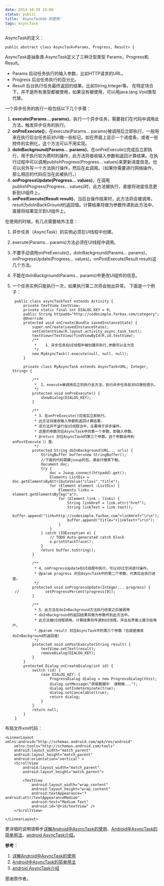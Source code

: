 ```yaml
---
date: 2014-10-30 18:00
status: public
title: 'AsyncTaskde 的使用'
tags: AsyncTask
---
```


AsyncTask的定义：

    public abstract class AsyncTask<Params, Progress, Result> {  

AsyncTask是抽象类.AsyncTask定义了三种泛型类型 Params，Progress和Result。
* Params 启动任务执行的输入参数，比如HTTP请求的URL。
* Progress 后台任务执行的百分比。
* Result 后台执行任务最终返回的结果，比如String,Integer等。
在特定场合下，并不是所有类型都被使用，如果没有被使用，可以用java.lang.Void类型代替。

一个异步任务的执行一般包括以下几个步骤：
1. **execute(Params... params)**，执行一个异步任务，需要我们在代码中调用此方法，触发异步任务的执行。
2. **onPreExecute()**，在execute(Params... params)被调用后立即执行，一般用来在执行后台任务前对UI做一些标记。如在界面上显示一个进度条，或者一些控件的实例化，这个方法可以不用实现。
3. **doInBackground(Params... params)**，在onPreExecute()完成后立即执行，用于执行较为费时的操作，此方法将接收输入参数和返回计算结果。在执行过程中可以调用publishProgress(Progress... values)来更新进度信息。也可以另外写一个方法执行操作，然后在此调用。（如果你需要进行网络操作，那么相应的代码应当在此被执行。）
4. **onProgressUpdate(Progress... values)**，在调用publishProgress(Progress... values)时，此方法被执行，直接将进度信息更新到UI组件上。
5. **onPostExecute(Result result)**，当后台操作结束时，此方法将会被调用，result为doInBackGround的返回值。计算结果将做为参数传递到此方法中，直接将结果显示到UI组件上。

在使用的时候，有几点需要格外注意：
1. 异步任务（AsyncTask）的实例必须在UI线程中创建。
2. execute(Params... params)方法必须在UI线程中调用。
3. 不要手动调用onPreExecute()，doInBackground(Params... params)，onProgressUpdate(Progress... values)，onPostExecute(Result result)这几个方法。
4. 不能在doInBackground(Params... params)中更改UI组件的信息。
5. 一个任务实例只能执行一次，如果执行第二次将会抛出异常。
下面是一个例子：

        public class asyncTaskTest extends Activity {
            private TextView textView;
            private static final int DIALOG_KEY = 0;
            public String httpadd="http://codesimple.farbox.com/category";
            @Override
            protected void onCreate(Bundle savedInstanceState) {
                super.onCreate(savedInstanceState);
                setContentView(R.layout.activity_async_task_test);
                textView=(TextView)findViewById(R.id.textView);
                /**
                 *    1、异步任务在UI线程中被创建并执行,参数可以全为空
                 */
                new MyAsyncTask().execute(null, null, null);
            }
        
            private class MyAsyncTask extends AsyncTask<URL, Integer, String> {
        
                /**
                 *  2、execute被调用后立刻执行此方法，执行异步任务前对UI做些提示。
                 */
                protected void onPreExecute() {
                    showDialog(DIALOG_KEY);
                }
        
                /**
                 * 3、在onPreExecute()完成后立即执行。
                 * 此方法将接收输入参数和返回计算结果。
                 * 该方法并不运行在UI线程当中，主要用于异步操作，
                 * 这里的参数对应AsyncTask中的第一个参数，即输入参数。
                 * @return 对应AsyncTask的第三个参数，这个参数会传到onPostExecute（）里。
                 */
                protected String doInBackground(URL... urls) {
                    StringBuffer buffer=new StringBuffer();
                    //下面的代码需要jsoup的包，请自行搜索下载。
                    Document doc;
                    try {
                        doc = Jsoup.connect(httpadd).get();
                        Elements ListDiv = doc.getElementsByAttributeValue("class","title");
                        for (Element element :ListDiv) {
                            Elements links = element.getElementsByTag("a");
                            for (Element link : links) {
                                String linkHref = link.attr("href");
                                String linkText = link.text();
                                buffer.append("link=http://codesimple.farbox.com"+linkHref+"\r\n");
                                buffer.append("title="+linkText+"\r\n");
                            }
                        }
                    } catch (IOException e) {
                        // TODO Auto-generated catch block
                        e.printStackTrace();
                    }
                    return buffer.toString();
                }
        
                /**
                 * 4、onProgressUpdate在UI线程中执行，可以对UI空间进行操作。
                 * @param progress 对应AsyncTask中的第二个参数，代表后台执行进度。
                 */
                protected void onProgressUpdate(Integer... progress) {
        //            setProgressPercent(progress[0]);
                }
        
                /**
                 * 5、此方法在doInBackground方法执行结束之后被调用
                 * doInBackground的返回结果将做为参数传到此方法中。
                 * 此方法被UI线程调用，计算结果将传递到UI线程，并且在界面上展示给用户。
                 * @param result 对应AsyncTask中的第三个参数（也就是接收doInBackground的返回值）
                 */
                protected void onPostExecute(String result) {
                    textView.setText(result);
                    removeDialog(DIALOG_KEY);
                }
            }
            protected Dialog onCreateDialog(int id) {
                switch (id) {
                    case DIALOG_KEY: {
                        ProgressDialog dialog = new ProgressDialog(this);
                        dialog.setMessage("获取数据中  请稍候...");
                        dialog.setIndeterminate(true);
                        dialog.setCancelable(true);
                        return dialog;
                    }
                }
                return null;
            }
        }
        
布局文件xml代码：

    <LinearLayout xmlns:android="http://schemas.android.com/apk/res/android"
        xmlns:tools="http://schemas.android.com/tools"
        android:layout_width="match_parent"
        android:layout_height="match_parent"
        android:orientation="vertical" >
        <ScrollView
            android:layout_width="match_parent"
            android:layout_height="match_parent">
    
            <TextView
                android:layout_width="wrap_content"
                android:layout_height="wrap_content"
                android:textAppearance="?android:attr/textAppearanceMedium"
                android:text="Medium Text"
                android:id="@+id/textView" />
        </ScrollView>
    
    </LinearLayout>
        
            
更详细的说明请移步[详解Android中AsyncTask的使用](http://blog.csdn.net/liuhe688/article/details/6532519)、[Android中AsyncTask的简单用法](http://blog.csdn.net/cjjky/article/details/6684959)、[android AsyncTask介绍](http://www.cnblogs.com/devinzhang/archive/2012/02/13/2350070.html)。
  
**参考：**
1. [详解Android中AsyncTask的使用](http://blog.csdn.net/liuhe688/article/details/6532519)
2. [Android中AsyncTask的简单用法](http://blog.csdn.net/cjjky/article/details/6684959)
3. [android AsyncTask介绍](http://www.cnblogs.com/devinzhang/archive/2012/02/13/2350070.html)

感谢原作者。